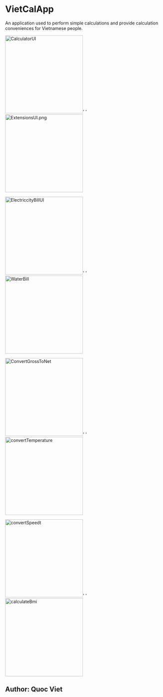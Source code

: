 # VietCalApp
An application used to perform simple calculations and provide calculation conveniences for Vietnamese people.

<img src="https://github.com/QuocViet132/VietCalApp/blob/develop/ImageUI/CalculatorUI.png" alt="CalculatorUI" width="250" />'  '
<img src="https://github.com/QuocViet132/VietCalApp/blob/develop/ImageUI/ExtensionsUI.png" alt="ExtensionsUI.png" width="250" />

<img src="https://github.com/QuocViet132/VietCalApp/blob/develop/ImageUI/ElectriccityBillUI.png" alt="ElectriccityBillUI" width="250" />'  '
<img src="https://github.com/QuocViet132/VietCalApp/blob/develop/ImageUI/WaterBill.png" alt="WaterBill" width="250" />

<img src="https://github.com/QuocViet132/VietCalApp/blob/develop/ImageUI/ConvertGrossToNet.png" alt="ConvertGrossToNet" width="250" />'  '
<img src="https://github.com/QuocViet132/VietCalApp/blob/develop/ImageUI/convertTemperature.png" alt="convertTemperature" width="250" />

<img src="https://github.com/QuocViet132/VietCalApp/blob/develop/ImageUI/convertSpeed.png" alt="convertSpeedt" width="250" />'  '
<img src="https://github.com/QuocViet132/VietCalApp/blob/develop/ImageUI/calculateBmi.png" alt="calculateBmi" width="250" />

## Author: Quoc Viet
